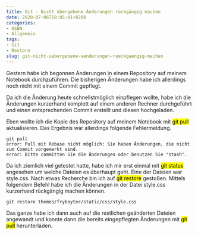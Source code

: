 ```yaml
---
title: Git - Nicht übergebene Änderungen rückgängig machen
date: 2020-07-06T18:05:41+0200
categories:
- OSBN
- Allgemein
tags:
- Git  
- Restore
slug: git-nicht-uebergebene-aenderungen-rueckgaengig-machen
---
```

Gestern habe ich begonnen Änderungen in einem Repository auf meinem Notebook durchzuführen. Die bisherigen Änderungen habe ich allerdings noch nicht mit einem Commit gepflegt.

Da ich die Änderung heute schnellstmöglich einpflegen wollte, habe ich die Änderungen kurzerhand komplett auf einem anderen Rechner durchgeführt und einen entsprechenden Commit erstellt und diesen hochgeladen.

Eben wollte ich die Kopie des Repository auf meinem Notebook mit <mark>git pull</mark> aktualisieren. Das Ergebnis war allerdings folgende Fehlermeldung.

<pre class="line-numbers language-bash" style="white-space:pre-wrap;">
<code class="language-bash">git pull
error: Pull mit Rebase nicht m&ouml;glich: Sie haben &Auml;nderungen, die nicht zum Commit vorgemerkt sind.
error: Bitte committen Sie die &Auml;nderungen oder benutzen Sie &quot;stash&quot;.</code>
</pre>

Da ich ziemlich viel getestet hatte, habe ich mir erst einmal mit <mark>git status</mark> angesehen um welche Dateien es überhaupt geht. Eine der Dateien war style.css. Nach etwas Recherche bin ich auf <mark>git restore</mark> gestoßen. Mittels folgendem Befehl habe ich die Änderungen in der Datei style.css kurzerhand rückgängig machen können.

<pre class="line-numbers language-bash" style="white-space:pre-wrap;">
<code class="language-bash">git restore themes/fryboyter/static/css/style.css</code>
</pre>

Das ganze habe ich dann auch auf die restlichen geänderten Dateien angewandt und konnte dann die bereits eingepflegten Änderungen mit <mark>git pull</mark> herunterladen.
